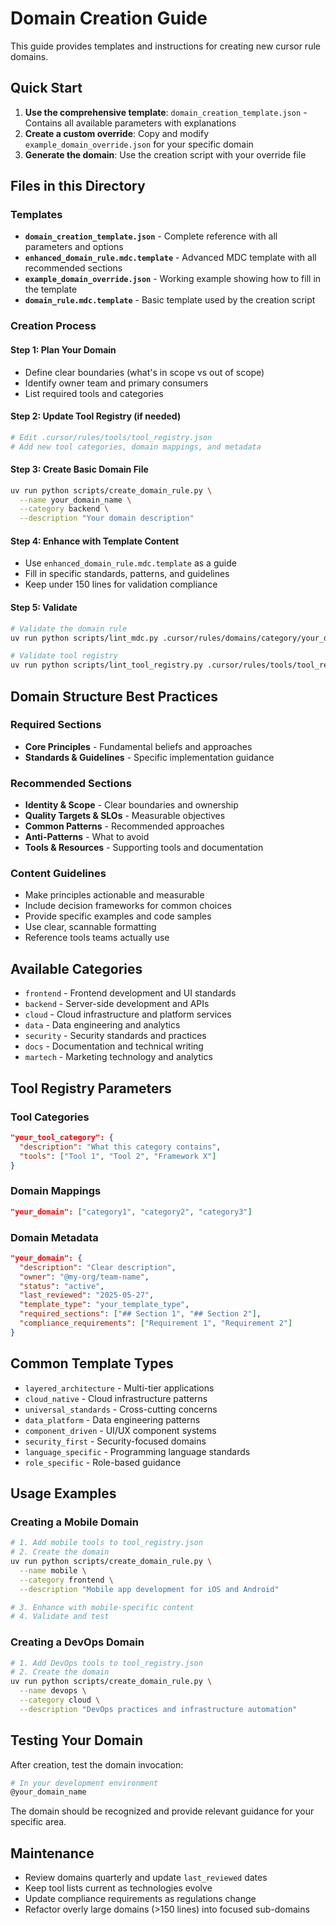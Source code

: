 # Domain Creation Guide

This guide provides templates and instructions for creating new cursor rule domains.

## Quick Start

1. **Use the comprehensive template**: `domain_creation_template.json` - Contains all available parameters with explanations
2. **Create a custom override**: Copy and modify `example_domain_override.json` for your specific domain
3. **Generate the domain**: Use the creation script with your override file

## Files in this Directory

### Templates
- **`domain_creation_template.json`** - Complete reference with all parameters and options
- **`enhanced_domain_rule.mdc.template`** - Advanced MDC template with all recommended sections
- **`example_domain_override.json`** - Working example showing how to fill in the template
- **`domain_rule.mdc.template`** - Basic template used by the creation script

### Creation Process

#### Step 1: Plan Your Domain
- Define clear boundaries (what's in scope vs out of scope)
- Identify owner team and primary consumers
- List required tools and categories

#### Step 2: Update Tool Registry (if needed)
```bash
# Edit .cursor/rules/tools/tool_registry.json
# Add new tool categories, domain mappings, and metadata
```

#### Step 3: Create Basic Domain File
```bash
uv run python scripts/create_domain_rule.py \
  --name your_domain_name \
  --category backend \
  --description "Your domain description"
```

#### Step 4: Enhance with Template Content
- Use `enhanced_domain_rule.mdc.template` as a guide
- Fill in specific standards, patterns, and guidelines
- Keep under 150 lines for validation compliance

#### Step 5: Validate
```bash
# Validate the domain rule
uv run python scripts/lint_mdc.py .cursor/rules/domains/category/your_domain.mdc

# Validate tool registry
uv run python scripts/lint_tool_registry.py .cursor/rules/tools/tool_registry.json
```

## Domain Structure Best Practices

### Required Sections
- **Core Principles** - Fundamental beliefs and approaches
- **Standards & Guidelines** - Specific implementation guidance

### Recommended Sections
- **Identity & Scope** - Clear boundaries and ownership
- **Quality Targets & SLOs** - Measurable objectives
- **Common Patterns** - Recommended approaches
- **Anti-Patterns** - What to avoid
- **Tools & Resources** - Supporting tools and documentation

### Content Guidelines
- Make principles actionable and measurable
- Include decision frameworks for common choices
- Provide specific examples and code samples
- Use clear, scannable formatting
- Reference tools teams actually use

## Available Categories
- `frontend` - Frontend development and UI standards
- `backend` - Server-side development and APIs
- `cloud` - Cloud infrastructure and platform services  
- `data` - Data engineering and analytics
- `security` - Security standards and practices
- `docs` - Documentation and technical writing
- `martech` - Marketing technology and analytics

## Tool Registry Parameters

### Tool Categories
```json
"your_tool_category": {
  "description": "What this category contains",
  "tools": ["Tool 1", "Tool 2", "Framework X"]
}
```

### Domain Mappings
```json
"your_domain": ["category1", "category2", "category3"]
```

### Domain Metadata
```json
"your_domain": {
  "description": "Clear description",
  "owner": "@my-org/team-name", 
  "status": "active",
  "last_reviewed": "2025-05-27",
  "template_type": "your_template_type",
  "required_sections": ["## Section 1", "## Section 2"],
  "compliance_requirements": ["Requirement 1", "Requirement 2"]
}
```

## Common Template Types
- `layered_architecture` - Multi-tier applications
- `cloud_native` - Cloud infrastructure patterns
- `universal_standards` - Cross-cutting concerns
- `data_platform` - Data engineering patterns
- `component_driven` - UI/UX component systems
- `security_first` - Security-focused domains
- `language_specific` - Programming language standards
- `role_specific` - Role-based guidance

## Usage Examples

### Creating a Mobile Domain
```bash
# 1. Add mobile tools to tool_registry.json
# 2. Create the domain
uv run python scripts/create_domain_rule.py \
  --name mobile \
  --category frontend \
  --description "Mobile app development for iOS and Android"

# 3. Enhance with mobile-specific content
# 4. Validate and test
```

### Creating a DevOps Domain  
```bash
# 1. Add DevOps tools to tool_registry.json
# 2. Create the domain
uv run python scripts/create_domain_rule.py \
  --name devops \
  --category cloud \
  --description "DevOps practices and infrastructure automation"
```

## Testing Your Domain

After creation, test the domain invocation:
```bash
# In your development environment
@your_domain_name
```

The domain should be recognized and provide relevant guidance for your specific area.

## Maintenance

- Review domains quarterly and update `last_reviewed` dates
- Keep tool lists current as technologies evolve
- Update compliance requirements as regulations change
- Refactor overly large domains (>150 lines) into focused sub-domains